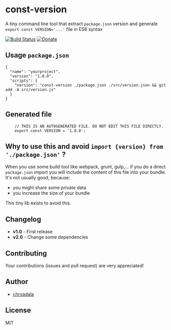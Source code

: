 # const-version
A tiny command line tool that extract `package.json` version and generate `export const VERSION='...'` file in ES6 syntax

[![Build Status](https://travis-ci.org/chrvadala/const-version.svg?branch=master)](https://travis-ci.org/chrvadala/const-version)
[![Donate](https://img.shields.io/badge/donate-PayPal-green.svg)](https://www.paypal.me/chrvadala/25)

## Usage `package.json`

```
{
  "name": "yourproject",
  "version": "1.0.0",
  "scripts": {
    "version": "const-version ./package.json ./src/version.json && git add -A src/version.js"
  }
}
```

## Generated file
```
    // THIS IS AN AUTOGENERATED FILE. DO NOT EDIT THIS FILE DIRECTLY.
    export const VERSION = '1.0.0';
```

## Why to use this and avoid `import {version} from './package.json'` ?
When you use some build tool like webpack, grunt, gulp,... if you do a direct `package.json` import you will include the content of this file into your bundle.
It's not usually good, because:
 - you might share some private data
 - you increase the size of your bundle

This tiny lib exists to avoid this.

## Changelog
- **v1.0** - First release
- **v2.0** - Change some dependencies

## Contributing
Your contributions (issues and pull request) are very appreciated!

## Author
- [chrvadala](https://github.com/chrvadala)

## License
MIT
